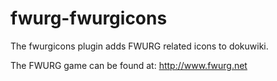fwurg-fwurgicons
================

The fwurgicons plugin adds FWURG related icons to dokuwiki.

The FWURG game can be found at: http://www.fwurg.net
